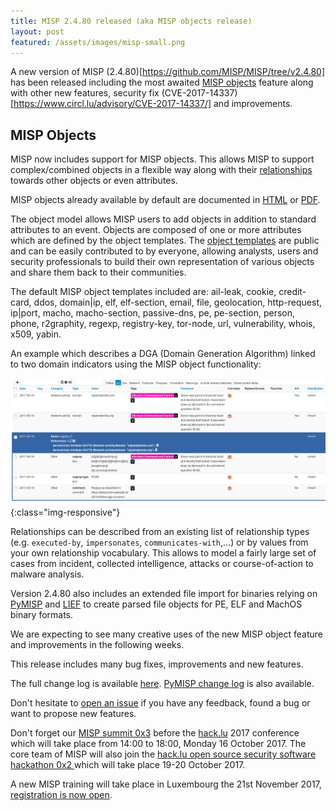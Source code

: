 ```yaml
---
title: MISP 2.4.80 released (aka MISP objects release)
layout: post
featured: /assets/images/misp-small.png
---
```


A new version of MISP (2.4.80)[https://github.com/MISP/MISP/tree/v2.4.80] has been released including the most awaited [MISP objects](https://github.com/MISP/misp-objects) feature along with other new features, security fix (CVE-2017-14337)[https://www.circl.lu/advisory/CVE-2017-14337/] and improvements.

## MISP Objects

MISP now includes support for MISP objects. This allows MISP to support complex/combined objects in a flexible way along with their [relationships](http://www.misp-project.org/objects.html#_relationships) towards other objects or even attributes.

MISP objects already available by default are documented in [HTML](https://www.misp-project.org/objects.html) or [PDF](https://www.misp-project.org/objects.pdf).

The object model allows MISP users to add objects in addition to standard attributes to an event. Objects are composed of one or more attributes which are defined by the object templates.
The [object templates](https://github.com/MISP/misp-objects/tree/master/objects) are public and can be easily contributed to by everyone, allowing analysts, users and security professionals to build their own representation of various objects and share them back to their communities.

The default MISP object templates included are: ail-leak, cookie, credit-card, ddos, domain|ip, elf, elf-section, email, file, geolocation, http-request, ip|port, macho, macho-section, passive-dns, pe, pe-section, person, phone, r2graphity, regexp, registry-key, tor-node, url, vulnerability, whois, x509, yabin.

An example which describes a DGA (Domain Generation Algorithm) linked to two domain indicators using the MISP object functionality:

![DGA expressed as MISP object](/assets/images/misp/blog/DGA-in-MISP.png){:class="img-responsive"}

Relationships can be described from an existing list of relationship types (e.g. `executed-by`, `impersonates`, `communicates-with`,...) or by values from your own relationship vocabulary. This allows to
model a fairly large set of cases from incident, collected intelligence, attacks or course-of-action to malware analysis.

Version 2.4.80 also includes an extended file import for binaries relying on [PyMISP](https://github.com/MISP/PyMISP/blob/master/pymisp/tools/create_misp_object.py) and [LIEF](https://lief.quarkslab.com/) to create parsed file objects for PE, ELF and MachOS binary formats.

We are expecting to see many creative uses of the new MISP object feature and improvements in the following weeks.

This release includes many bug fixes, improvements and new features.

The full change log is available [here](https://www.misp.software/Changelog.txt). [PyMISP change log](https://www.misp.software/PyMISP-Changelog.txt) is also available.

Don't hesitate to [open an issue](https://github.com/MISP/MISP/issues) if you have any feedback, found a bug or want to propose new features.

Don't forget our [MISP summit 0x3](https://2017.hack.lu/misp-summit/) before the [hack.lu](https://2017.hack.lu/) 2017 conference which will take place from 14:00 to 18:00, Monday 16 October 2017. The core team of MISP will also join the [hack.lu open source security software hackathon 0x2 ](https://hackathon.hack.lu/) which will take place 19-20 October 2017.

A new MISP training will take place in Luxembourg the 21st November 2017, [registration is now open](https://www.eventbrite.com/e/misp-training-november-edition-tickets-36347289722).
